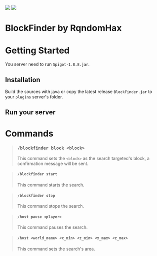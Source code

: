 <img src="https://www.code-inspector.com/project/21482/score/svg">  </img>
<img src="https://www.code-inspector.com/project/21482/status/svg">  </img>

# BlockFinder by RqndomHax

# Getting Started

You server need to run `Spigot-1.8.8.jar`.

## Installation

Build the sources with java or copy the latest release `BlockFinder.jar` to your `plugins` server's folder.

## Run your server

# Commands

> ### `/blockfinder block <block>`
> This command sets the `<block>` as the search targeted's block, a confirmation message will be sent.

> #### `/blockfinder start`
> This command starts the search.

> #### `/blockfinder stop`
> This command stops the search.

> #### `/host pause <player>`
> This command pauses the search.

> #### `/host <world_name> <x_min> <z_min> <x_max> <z_max>`
> This command sets the search's area.